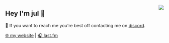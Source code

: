 <a href="https://discord.com/users/216994889156657153"><img align="right" src="https://lanyard-profile-readme.vercel.app/api/216994889156657153?borderRadius=8px&hideBadges=true&theme=light"/></a>

## Hey I'm jul 👋


💬 If you want to reach me you're best off contacting me on [discord](https://discord.com/users/216994889156657153).

[🌐 my website](https://jul.xyz) | [🎧 last.fm](https://www.last.fm/user/julxyz)
